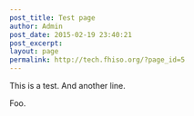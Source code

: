 ```yaml
---
post_title: Test page
author: Admin
post_date: 2015-02-19 23:40:21
post_excerpt:
layout: page
permalink: http://tech.fhiso.org/?page_id=5
---
```



This is a test.
And another line.

Foo.